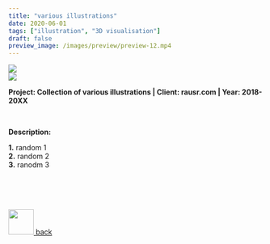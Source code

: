 ```yaml
---
title: "various illustrations"
date: 2020-06-01
tags: ["illustration", "3D visualisation"]
draft: false
preview_image: /images/preview/preview-12.mp4
---
```




<div class="col-adapt-single col">


<div class="row-adapt-double row" style="margin: 0 !important;">
<div class="col mr-2" style="padding: 0 !important;">
<img class="my-2" src = "/images/print-1.jpg">
</div>
<div class="col ml-2" style="padding: 0 !important;">
<img class="my-2" src = "/images/print-2.jpg">
</div>
</div>


</div>


<div class="col-adapt-single col" style="margin-bottom: 5rem !important;">

	
**Project: Collection of various illustrations | Client: rausr.com | Year: 2018-20XX**

<br>

**Description:**
<br>

**1.** random 1<br>
**2.** random 2<br>
**3.** ranodm 3<br>

</div>




<div class="pages d-flex justify-content-center">

<a class="icon pages-icon" href="/" rel="prev">
<div class="pages-button justify-content-center">
<img src="/svg/arrow-icon-left.svg" width="50px" height="50px">
<span class="pages-icon-text">back</span>
</div>
</a>

</div>